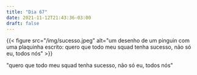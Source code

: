 ```yaml
---
title: "Dia 67"
date: 2021-11-12T21:43:36-03:00
draft: false
---
```


{{< figure src="/img/sucesso.jpeg" alt="um desenho de um pinguin com uma plaquinha escrito: quero que todo meu squad tenha sucesso, não só eu, todos nós" >}}

"quero que todo meu squad tenha sucesso, não só eu, todos nós"